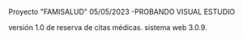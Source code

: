 Proyecto "FAMISALUD" 05/05/2023 -PROBANDO VISUAL ESTUDIO

versión 1.0 de reserva de citas médicas.
sistema web 3.0.9.